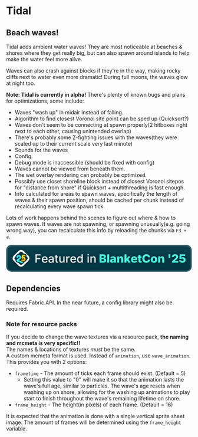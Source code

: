 # Tidal
## Beach waves!

Tidal adds ambient water waves! They are most noticeable at beaches & shores where they get really big, but can also spawn around islands to help make the water feel more alive.  

Waves can also crash against blocks if they're in the way, making rocky cliffs next to water even more dramatic! During full moons, the waves glow at night too.

**Note: Tidal is currently in alpha!** There's plenty of known bugs and plans for optimizations, some include:
- Waves "wash up" in midair instead of falling.
- Algorithm to find closest Voronoi site point can be sped up (Quicksort?)
- Waves don't seem to be connecting at spawn properly(2 hitboxes right next to each other, causing unintended overlap)
- There's probably some Z-fighting issues with the waves(they were scaled up to their current scale very last minute)
- Sounds for the waves
- Config.
- Debug mode is inaccessible (should be fixed with config)
- Waves cannot be viewed from beneath them.
- The wet overlay rendering can probably be optimized.
- Possibly use closet shoreline block instead of closest Voronoi sitepos for "distance from shore" if Quicksort + multithreading is fast enough.
- Info calculated for areas to spawn waves, specifically the length of waves & their spawn position, should be cached per chunk instead of recalculating every wave spawn tick.

Lots of work happens behind the scenes to figure out where & how to spawn waves. If waves are not spawning, or spawning unusually(e.g. going wrong way), you can recalculate this info by reloading the chunks via `F3 + a`.

[![Featured in BlanketCon '25](https://raw.githubusercontent.com/worldwidepixel/badges/642d312b71811b9d2696b562f735b07288844c71/bc25/featured_in/compact.svg)](https://modfest.net/vanity/bc25)

## Dependencies
Requires Fabric API. In the near future, a config library might also be required.

### Note for resource packs
If you decide to change the wave textures via a resource pack, **the naming and mcmeta is very specific!!**  
The names & locations of textures _must_ be the same.  
A custom mcmeta format is used. Instead of `animation`, use `wave_animation`. This provides you with 2 options:
- `frametime` - The amount of ticks each frame should exist. (Default = 5)
  - Setting this value to "0" will make it so that the animation lasts the wave's full age, similar to particles. The wave's age resets when washing up on shore, allowing for the washing up animations to play start to finish throughout the wave's remaining lifetime on shore.
- `frame_height` - The height(in pixels) of each frame. (Default = 16)

It is expected that the animation is done with a single vertical sprite sheet image. The amount of frames will be determined using the `frame_height` variable.